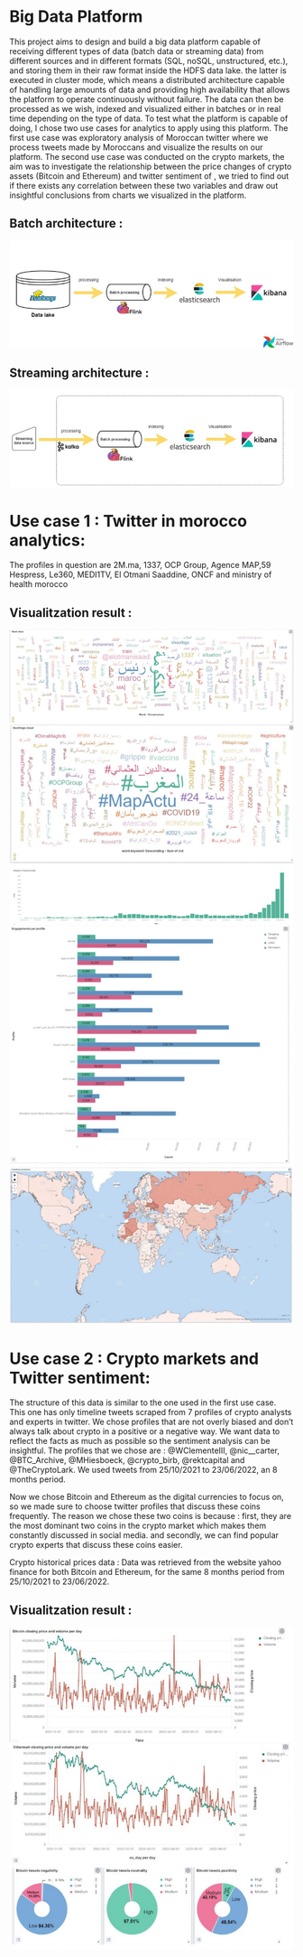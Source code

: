 # Big Data Platform

This project aims to design and build a big data platform capable of receiving different
types of data (batch data or streaming data) from different sources and in different formats
(SQL, noSQL, unstructured, etc.), and storing them in their raw format inside the HDFS data
lake. the latter is executed in cluster mode, which means a distributed architecture capable
of handling large amounts of data and providing high availability that allows the platform to
operate continuously without failure. The data can then be processed as we wish, indexed and
visualized either in batches or in real time depending on the type of data.
To test what the platform is capable of doing, I chose two use cases for analytics to apply
using this platform. The first use case was exploratory analysis of Moroccan twitter where we
process tweets made by Moroccans and visualize the results on our platform. The second use
case was conducted on the crypto markets, the aim was to investigate the relationship between
the price changes of crypto assets (Bitcoin and Ethereum) and twitter sentiment of , we tried
to find out if there exists any correlation between these two variables and draw out insightful
conclusions from charts we visualized in the platform.

## Batch architecture : 

<img src="https://github.com/abdellahaghlalou/Big-data-Platform/blob/main/images/batch-arch.png" alt=””>

## Streaming architecture : 

<img src="https://github.com/abdellahaghlalou/Big-data-Platform/blob/main/images/streaming-arch.png" alt=””>

# Use case 1 : Twitter in morocco analytics:

The profiles in question are 2M.ma, 1337, OCP Group, Agence MAP,59
Hespress, Le360, MEDI1TV, El Otmani Saaddine, ONCF and ministry of health morocco

## Visualitzation result : 

<img src="https://github.com/abdellahaghlalou/Big-data-Platform/blob/main/images/word-cloud.png" alt=””>
<img src="https://github.com/abdellahaghlalou/Big-data-Platform/blob/main/images/hashtag-cloud.png" alt=””>
<img src="https://github.com/abdellahaghlalou/Big-data-Platform/blob/main/images/tweets.png" alt=””>
<img src="https://github.com/abdellahaghlalou/Big-data-Platform/blob/main/images/engagement.png" alt=””>
<img src="https://github.com/abdellahaghlalou/Big-data-Platform/blob/main/images/map.png" alt=””>

# Use case 2 : Crypto markets and Twitter sentiment:

The structure of this data is similar to the one used in the first use case. This one has
only timeline tweets scraped from 7 profiles of crypto analysts and experts in twitter. We
chose profiles that are not overly biased and don’t always talk about crypto in a positive
or a negative way. We want data to reflect the facts as much as possible so the sentiment
analysis can be insightful. The profiles that we chose are : @WClementeIII, @nic__carter,
@BTC_Archive, @MHiesboeck, @crypto_birb, @rektcapital and @TheCryptoLark. We used
tweets from 25/10/2021 to 23/06/2022, an 8 months period.

Now we chose Bitcoin and Ethereum as the digital currencies to focus on, so we made sure
to choose twitter profiles that discuss these coins frequently. The reason we chose these two
coins is because : first, they are the most dominant two coins in the crypto market which makes
them constantly discussed in social media. and secondly, we can find popular crypto experts
that discuss these coins easier.

Crypto historical prices data : 
Data was retrieved from the website yahoo finance for both Bitcoin and Ethereum, for the
same 8 months period from 25/10/2021 to 23/06/2022.

## Visualitzation result : 

<img src="https://github.com/abdellahaghlalou/Big-data-Platform/blob/main/images/bitcoin.png" alt=””>
<img src="https://github.com/abdellahaghlalou/Big-data-Platform/blob/main/images/etherium.png" alt=””>
<img src="https://github.com/abdellahaghlalou/Big-data-Platform/blob/main/images/sentiment.png" alt=””>
